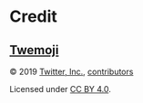 # Credit

## [Twemoji][twemoji]

&copy; 2019 [Twitter, Inc.][twemoji-author], [contributors][twemoji-contributors]

Licensed under [CC BY 4.0][twemoji-license].

<!-- Link aliases -->

[twemoji]: https://github.com/twitter/twemoji/tree/master
[twemoji-author]: https://github.com/twitter
[twemoji-contributors]: https://github.com/twitter/twemoji/graphs/contributors
[twemoji-license]: https://github.com/twitter/twemoji/blob/d94f4cf793e6d5ca592aa00f58a88f6a4229ad43/LICENSE-GRAPHICS
